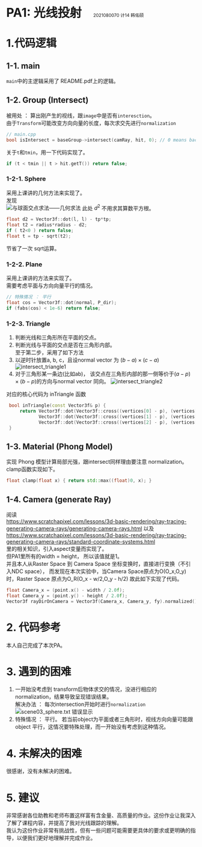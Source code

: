 <font size = "6em" ><bold>**PA1: 光线投射** &nbsp;&nbsp;</bold></font> <small>2021080070 计14 韩佑硕 </small> 

# **1.代码逻辑**
## **1-1. main**
`main`中的主逻辑采用了 README.pdf上的逻辑。
## **1-2. Group (Intersect)**
被用处 ： 算出刚产生的视线，跟`image`中是否有`interesction`。  
由于`Transform`可能改变方向向量的长度，每次求交先进行`normalization`  
```C++
// main.cpp
bool isIntersect = baseGroup->intersect(camRay, hit, 0); // 0 means background
```
关于`t`和`tmin`，用一下代码实现了。
```c++
if (t < tmin || t > hit.getT()) return false;
```
### **1-2-1. Sphere**
采用上课讲的几何方法来实现了。  
发现  
![与球面交点求法——几何求法](./images/2023-04-17-21-38-48.png)
此处 $d^2$ 不用求其算数平方根。  
```c++
float d2 = Vector3f::dot(l, l) - tp*tp;
float t2 = radius*radius - d2;
if ( t2<0 ) return false;
float t = tp - sqrt(t2);
```
节省了一次 sqrt运算。

### **1-2-2. Plane**
采用上课讲的方法来实现了。  
需要考虑平面与方向向量平行的情况。  
```C++
// 特殊情况 ： 平行
float cos = Vector3f::dot(normal, P_dir);
if (fabs(cos) < 1e-6) return false;
```
### **1-2-3. Triangle**
1. 判断光线和三角形所在平面的交点。  
2. 判断光线与平面的交点是否在三角形内部。  
至于第二步，采用了如下方法  
1. 以逆时针放置a, b, c，且设normal vector 为 $(b-a) \times (c-a)$  ![intersect_triangle1](./images/2023-04-17-22-15-23.png)
2. 对于三角形某一条边(比如ab)， 该交点在三角形内部的那一侧等价于$(a-p) \times (b-p)$的方向与normal vector 同向。  ![intersect_triangle2](./images/2023-04-17-22-17-38.png)

对应的核心代码为 inTriangle 函数
```C++
 bool inTriangle(const Vector3f& p) {
     return Vector3f::dot(Vector3f::cross((vertices[0] - p), (vertices[1] - p)), normal) >= -1e-6 &&
            Vector3f::dot(Vector3f::cross((vertices[1] - p), (vertices[2] - p)), normal) >= -1e-6 &&
            Vector3f::dot(Vector3f::cross((vertices[2] - p), (vertices[0] - p)), normal) >= -1e-6;
 }
```
## **1-3. Material (Phong Model)**
实现 Phong 模型计算局部光强，跟intersect同样理由要注意 normalization。  
clamp函数实现如下。
```C++
float clamp(float x) { return std::max((float)0, x); }
```

## **1-4. Camera (generate Ray)**
阅读  
https://www.scratchapixel.com/lessons/3d-basic-rendering/ray-tracing-generating-camera-rays/generating-camera-rays.html
以及  
https://www.scratchapixel.com/lessons/3d-basic-rendering/ray-tracing-generating-camera-rays/standard-coordinate-systems.html  
里的相关知识，引入aspect变量而实现了。  
但PA1里所有的width = height， 所以该值就是1。  
并且本人从Raster Space 到 Camera Space 坐标变换时，直接进行变换（不引入NDC space），
而发现在本次实验中，当Camera Space原点为O(O_x,O_y)时，Raster Space 原点为O_R(O_x - w/2,O_y - h/2) 故此如下实现了代码。
```C++
float Camera_x = (point.x() - width / 2.0f);
float Camera_y = (point.y() - height / 2.0f);
Vector3f rayDirOnCamera = Vector3f(Camera_x, Camera_y, fy).normalized(); // direction of ray in Camera space
```

# **2. 代码参考**
本人自己完成了本次PA。

# **3. 遇到的困难**
1. 一开始没考虑到 transform后物体求交的情况，没进行相应的 normalization，结果导致呈现错误结果。  
解决办法 ： 每次intersection开始时进行`normalization`  
![scene03_sphere.txt 错误显示](./images/2023-04-17-21-33-24.png)
2. 特殊情况 ： 平行。 若当前object为平面或者三角形时，视线方向向量可能跟object 平行，这情况要特殊处理，而一开始没有考虑到这种情况。
# **4. 未解决的困难**
很感谢，没有未解决的困难。
# **5. 建议**
非常感谢各位助教和老师布置这样富有含金量、高质量的作业。这份作业让我深入了解了课程内容，并提高了我对光线跟踪的理解。  
我认为这份作业非常有挑战性，但有一些问题可能需要更具体的要求或更明确的指导，以便我们更好地理解并完成作业。